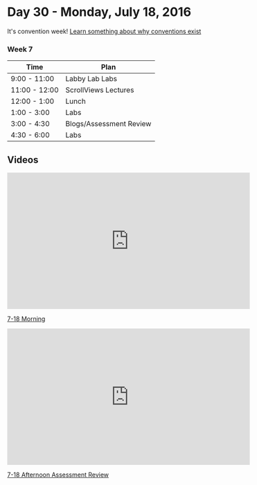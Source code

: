 # Day 30  - Monday, July 18, 2016 


It's convention week! [Learn something about why conventions
exist](http://www.newyorker.com/magazine/2016/07/04/conventions-primaries-and-the-presidency)
### Week 7



Time       | Plan     |
----------------|-------
9:00 - 11:00  | Labby Lab Labs
11:00 - 12:00 | ScrollViews Lectures
12:00 - 1:00    | Lunch
1:00 - 3:00    | Labs
3:00 - 4:30  | Blogs/Assessment Review
4:30 - 6:00    | Labs

## Videos

<iframe width="560" height="315" src="https://www.youtube.com/embed/XnnbEQNIMz0?rel=0&modestbranding=1" frameborder="0" allowfullscreen></iframe><p><a href="https://www.youtube.com/watch?v=XnnbEQNIMz0">7-18 Morning</a></p>

<iframe width="560" height="315" src="https://www.youtube.com/embed/l_9aTJQPBF0?rel=0&modestbranding=1" frameborder="0" allowfullscreen></iframe><p><a href="https://www.youtube.com/watch?v=l_9aTJQPBF0">7-18 Afternoon Assessment Review</a></p>
